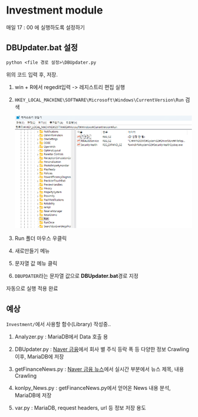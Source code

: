 # Investment module
매일 17 : 00 에 실행하도록 설정하기

## DBUpdater.bat 설정


```txt
python <file 경로 설정>\DBUpdater.py
```
위의 코드 입력 후, 저장. 

1. win + R에서 regedit입력 -> 레지스트리 편집 실행
2. ```HKEY_LOCAL_MACHINE\SOFTWARE\Microsoft\Windows\CurrentVersion\Run``` 검색

    ![image](./readme_img/run_register.png)

3. Run 폴더 마우스 우클릭
4. 새로만들기 메뉴
5. 문자열 값 메뉴 클릭
6. ```DBUPDATER```라는 문자열 값으로 **DBUpdater.bat**경로 지정

자동으로 실행 적용 완료

## 예상
```Investment/```에서 사용할 함수(Library) 작성중..

1. Analyzer.py : MariaDB에서 Data 호출 용

2. DBUpdater.py : [Naver 금융](https://finance.naver.com)에서 회사 별 주식 등락 폭 등 다양한 정보 Crawling이후, MariaDB에 저장
3. getFinanceNews.py : [Naver 금융 뉴스](https://finance.naver.com/news/)에서 실시간 부분에서 뉴스 제목, 내용 Crawling
4. konlpy_News.py : getFinanceNews.py에서 얻어온 News 내용 분석, MariaDB에 저장
5. var.py : MariaDB, request headers, url 등 정보 저장 용도 